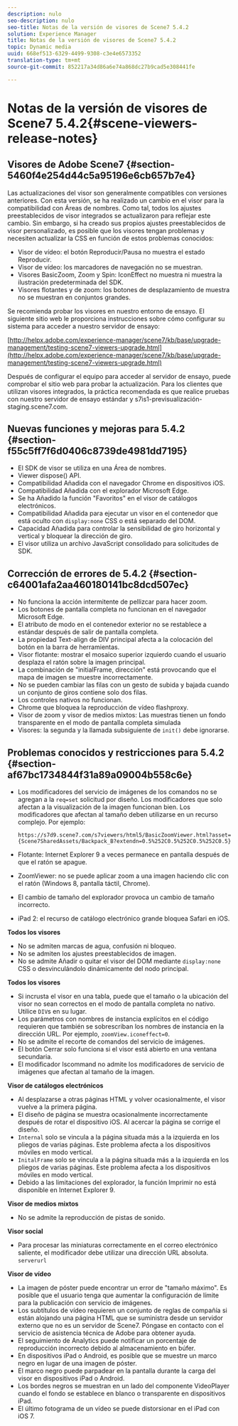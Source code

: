```yaml
---
description: nulo
seo-description: nulo
seo-title: Notas de la versión de visores de Scene7 5.4.2
solution: Experience Manager
title: Notas de la versión de visores de Scene7 5.4.2
topic: Dynamic media
uuid: 668ef513-6329-4499-9308-c3e4e6573352
translation-type: tm+mt
source-git-commit: 852217a34d86a6e74a868dc27b9cad5e308441fe

---
```



# Notas de la versión de visores de Scene7 5.4.2{#scene-viewers-release-notes}

## Visores de Adobe Scene7 {#section-5460f4e254d44c5a95196e6cb657b7e4}

Las actualizaciones del visor son generalmente compatibles con versiones anteriores. Con esta versión, se ha realizado un cambio en el visor para la compatibilidad con Áreas de nombres. Como tal, todos los ajustes preestablecidos de visor integrados se actualizaron para reflejar este cambio. Sin embargo, si ha creado sus propios ajustes preestablecidos de visor personalizado, es posible que los visores tengan problemas y necesiten actualizar la CSS en función de estos problemas conocidos:

* Visor de vídeo: el botón Reproducir/Pausa no muestra el estado Reproducir.
* Visor de vídeo: los marcadores de navegación no se muestran.
* Visores BasicZoom, Zoom y Spin: IconEffect no muestra ni muestra la ilustración predeterminada del SDK.
* Visores flotantes y de zoom: los botones de desplazamiento de muestra no se muestran en conjuntos grandes.

Se recomienda probar los visores en nuestro entorno de ensayo. El siguiente sitio web le proporciona instrucciones sobre cómo configurar su sistema para acceder a nuestro servidor de ensayo:

[http://helpx.adobe.com/experience-manager/scene7/kb/base/upgrade-management/testing-scene7-viewers-upgrade.html](http://helpx.adobe.com/experience-manager/scene7/kb/base/upgrade-management/testing-scene7-viewers-upgrade.html)

Después de configurar el equipo para acceder al servidor de ensayo, puede comprobar el sitio web para probar la actualización. Para los clientes que utilizan visores integrados, la práctica recomendada es que realice pruebas con nuestro servidor de ensayo estándar y s7is1-previsualización-staging.scene7.com.

## Nuevas funciones y mejoras para 5.4.2 {#section-f55c5ff7f6d0406c8739de4981dd7195}

* El SDK de visor se utiliza en una Área de nombres.
* Viewer dispose() API.
* Compatibilidad Añadida con el navegador Chrome en dispositivos iOS.
* Compatibilidad Añadida con el explorador Microsoft Edge.
* Se ha Añadido la función &quot;Favoritos&quot; en el visor de catálogos electrónicos.
* Compatibilidad Añadida para ejecutar un visor en el contenedor que está oculto con `display:none` CSS o está separado del DOM.
* Capacidad Añadida para controlar la sensibilidad de giro horizontal y vertical y bloquear la dirección de giro.
* El visor utiliza un archivo JavaScript consolidado para solicitudes de SDK.

## Corrección de errores de 5.4.2 {#section-c64001afa2aa460180141bc8dcd507ec}

* No funciona la acción intermitente de pellizcar para hacer zoom.
* Los botones de pantalla completa no funcionan en el navegador Microsoft Edge.
* El atributo de modo en el contenedor exterior no se restablece a estándar después de salir de pantalla completa.
* La propiedad Text-align de DIV principal afecta a la colocación del botón en la barra de herramientas.
* Visor flotante: mostrar el mosaico superior izquierdo cuando el usuario desplaza el ratón sobre la imagen principal.
* La combinación de &quot;initialFrame, dirección&quot; está provocando que el mapa de imagen se muestre incorrectamente.
* No se pueden cambiar las filas con un gesto de subida y bajada cuando un conjunto de giros contiene solo dos filas.
* Los controles nativos no funcionan.
* Chrome que bloquea la reproducción de vídeo flashproxy.
* Visor de zoom y visor de medios mixtos: Las muestras tienen un fondo transparente en el modo de pantalla completa simulada
* Visores: la segunda y la llamada subsiguiente de `init()` debe ignorarse.

## Problemas conocidos y restricciones para 5.4.2 {#section-af67bc1734844f31a89a09004b558c6e}

* Los modificadores del servicio de imágenes de los comandos no se agregan a la `req=set` solicitud por diseño. Los modificadores que solo afectan a la visualización de la imagen funcionan bien. Los modificadores que afectan al tamaño deben utilizarse en un recurso complejo. Por ejemplo:

   ```
   https://s7d9.scene7.com/s7viewers/html5/BasicZoomViewer.html?asset= {Scene7SharedAssets/Backpack_B?extendn=0.5%252C0.5%252C0.5%252C0.5}
   ```

* Flotante: Internet Explorer 9 a veces permanece en pantalla después de que el ratón se apague.
* ZoomViewer: no se puede aplicar zoom a una imagen haciendo clic con el ratón (Windows 8, pantalla táctil, Chrome).
* El cambio de tamaño del explorador provoca un cambio de tamaño incorrecto.
* iPad 2: el recurso de catálogo electrónico grande bloquea Safari en iOS.

**Todos los visores**

* No se admiten marcas de agua, confusión ni bloqueo.
* No se admiten los ajustes preestablecidos de imagen.
* No se admite Añadir o quitar el visor del DOM mediante `display:none` CSS o desvinculándolo dinámicamente del nodo principal.

**Todos los visores**

* Si incrusta el visor en una tabla, puede que el tamaño o la ubicación del visor no sean correctos en el modo de pantalla completa no nativo. Utilice `DIV`s en su lugar.
* Los parámetros con nombres de instancia explícitos en el código requieren que también se sobrescriban los nombres de instancia en la dirección URL. Por ejemplo, `zoomView.iconeffect=0`.
* No se admite el recorte de comandos del servicio de imágenes.
* El botón Cerrar solo funciona si el visor está abierto en una ventana secundaria.
* El modificador Iscommand no admite los modificadores de servicio de imágenes que afectan al tamaño de la imagen.

**Visor de catálogos electrónicos**

* Al desplazarse a otras páginas HTML y volver ocasionalmente, el visor vuelve a la primera página.
* El diseño de página se muestra ocasionalmente incorrectamente después de rotar el dispositivo iOS. Al acercar la página se corrige el diseño.
* `Internal` solo se vincula a la página situada más a la izquierda en los pliegos de varias páginas. Este problema afecta a los dispositivos móviles en modo vertical.
* `InitalFrame` solo se vincula a la página situada más a la izquierda en los pliegos de varias páginas. Este problema afecta a los dispositivos móviles en modo vertical.
* Debido a las limitaciones del explorador, la función Imprimir no está disponible en Internet Explorer 9.

**Visor de medios mixtos**

* No se admite la reproducción de pistas de sonido.

**Visor social**

* Para procesar las miniaturas correctamente en el correo electrónico saliente, el modificador debe utilizar una dirección URL absoluta. `serverurl`

**Visor de vídeo**

* La imagen de póster puede encontrar un error de &quot;tamaño máximo&quot;. Es posible que el usuario tenga que aumentar la configuración de límite para la publicación con servicio de imágenes.
* Los subtítulos de vídeo requieren un conjunto de reglas de compañía si están alojando una página HTML que se suministra desde un servidor externo que no es un servidor de Scene7. Póngase en contacto con el servicio de asistencia técnica de Adobe para obtener ayuda.
* El seguimiento de Analytics puede notificar un porcentaje de reproducción incorrecto debido al almacenamiento en búfer.
* En dispositivos iPad o Android, es posible que se muestre un marco negro en lugar de una imagen de póster.
* El marco negro puede parpadear en la pantalla durante la carga del visor en dispositivos iPad o Android.
* Los bordes negros se muestran en un lado del componente VideoPlayer cuando el fondo se establece en blanco o transparente en dispositivos iPad.
* El último fotograma de un vídeo se puede distorsionar en el iPad con iOS 7.

